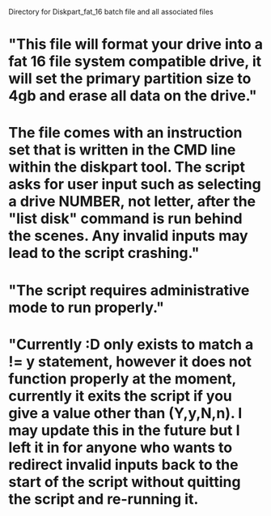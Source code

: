 Directory for Diskpart_fat_16 batch file and all associated files

# "This file will format your drive into a fat 16 file system compatible drive, it will set the primary partition size to 4gb and erase all data on the drive."

# The file comes with an instruction set that is written in the CMD line within the diskpart tool. The script asks for user input such as selecting a drive NUMBER, not letter, after the "list disk" command is run behind the scenes. Any invalid inputs may lead to the script crashing." 

# "The script requires administrative mode to run properly."

# "Currently :D only exists to match a != y statement, however it does not function properly at the moment, currently it exits the script if you give a value other than (Y,y,N,n). I may update this in the future but I left it in for anyone who wants to redirect invalid inputs back to the start of the script without quitting the script and re-running it.
